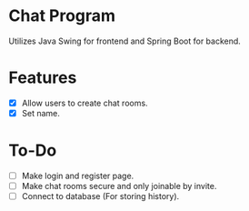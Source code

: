 # Chat Program
Utilizes Java Swing for frontend and Spring Boot for backend.

# Features
- [X] Allow users to create chat rooms.
- [X] Set name.

# To-Do
- [ ] Make login and register page.
- [ ] Make chat rooms secure and only joinable by invite.
- [ ] Connect to database (For storing history).
